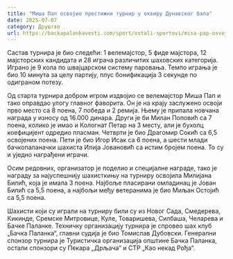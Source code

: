 ```yaml
---
title: "Миша Пап освојио престижни турнир у оквиру Дунавског бала"
date: 2025-07-07
category: Друштво
url: https://backapalankavesti.com/sport/ostali-sportovi/misa-pap-osvojio-prestizni-turnir-u-okviru-dunavskog-bala/
---
```


Састав турнира је био следећи: 1 велемајстор, 5 фиде мајстора, 12 мајсторских кандидата и 28 играча различитих шаховских категорија. Играно је 9 кола по швајцарском систему паровања. Темпо играња је био 10 минута за целу партију, плус бонификација 3 секунде по одиграном потезу.

Од старта турнира добром игром издвојио се велемајстор Миша Пап и тако оправдао улогу главног фаворита. Он је на крају заслужено освоји прво место са 8 поена, 7 победа и 2 ремија. Њему је припала новчана награда у износу од 16.000 динара. Други је би Милан Поповић са 7 поена, колико је имао и Кологнат Петар на 3 месту, али је бухолц коефицијент одредио пласман. Четврти је био Драгомир Сокић са 6,5 освојених поена. Пети је био Игор Исак са 6 поена, а шести млади бачкопаланачки шахиста Илија Јовановић са истим бројем поена. То су и уједно награђени играчи.

Осим редовних, организатор је поделио и специјалне награде, тако је награду за најуспешнију шахисткињу на турниру освојила Милијана Билић, која је имала 3 поена. Најбоље пласирани омладинац је Јован Билић са 5,5 поена, а најбољи међу ветеранима је био Миљан Остојић са 5,5 поена.

Шахисти који су играли на турниру били су из Новог Сада, Смедерева, Кикинде, Сремске Митровице, Куле, Товаришева, Силбаша, Челарева и Бачке Паланке. Техничку организацију турнира је спровео шах клуб „Бачка Паланка“, главни судија је био Томислав Дубовски. Генерални спонзор турнира је Туристичка организација општине Бачка Паланка, остали спонзори су Пекара „Дрљача“ и СТР „Као некад Рођа“.
